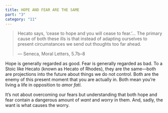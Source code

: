 ```yaml
---
title: HOPE AND FEAR ARE THE SAME
part: "3"
category: "11"
---
```


> Hecato says, ‘cease to hope and you will cease to fear.’... The primary cause of both these ills is that instead of adapting ourselves to present circumstances we send out thoughts too far ahead.
>
> — Seneca, Moral Letters, 5.7b–8

Hope is generally regarded as good. Fear is generally regarded as bad. To a Stoic like Hecato (known as Hecato of Rhodes), they are the same—both are projections into the future about things we do not control. Both are the enemy of this present moment that you are actually in. Both mean you’re living a life in opposition to _amor fati_.

It’s not about overcoming our fears but understanding that both hope and fear contain a dangerous amount of _want_ and _worry_ in them. And, sadly, the want is what causes the worry.
